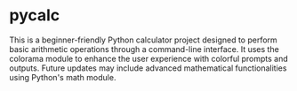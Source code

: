 # pycalc
This is a beginner-friendly Python calculator project designed to perform basic arithmetic operations through a command-line interface. It uses the colorama module to enhance the user experience with colorful prompts and outputs. Future updates may include advanced mathematical functionalities using Python's math module.
